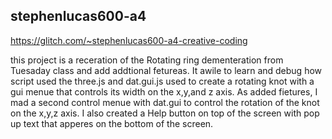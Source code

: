
## stephenlucas600-a4
https://glitch.com/~stephenlucas600-a4-creative-coding


this project is a receration of the Rotating ring dementeration from Tuesaday class and add addtional fetureas. It awile to learn and debug how script used the three.js and dat.gui.js used to create a rotating knot with a gui menue that controls its width on the x,y,and z axis.
As added fietures, I mad a second control menue with dat.gui to control the rotation of the knot on the x,y,z axis. I also created a Help button on top of the screen with pop up text that apperes on the bottom of the screen.

